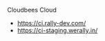 Cloudbees Cloud
* https://ci.rally-dev.com/
* https://ci-staging.werally.in/
<!--stackedit_data:
eyJoaXN0b3J5IjpbMTM1OTQ2MDY5NV19
-->